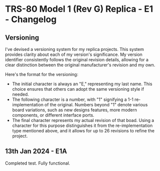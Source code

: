 # TRS-80 Model 1 (Rev G) Replica - E1 - Changelog

## Versioning

I've devised a versioning system for my replica projects. This system provides clarity about each of my version's significance. My version identifier consistently follows the original revision details, allowing for a clear distinction between the original manufacturer's revision and my own.

Here's the format for the versioning:
- The initial character is always an "E," representing my last name. This choice ensures that others can adopt the same versioning style if needed.
- The following character is a number, with "1" signifying a 1-1 re-implementation of the original. Numbers beyond "1" denote various board variations, such as new designs features, more modern components, or different interface ports.
- The final character represents my actual revision of that boad. Using a character for this purpose distinguishes it from the re-implementation type mentioned above, and it allows for up to 26 revisions to refine the project.

## 13th Jan 2024 - E1A

Completed test. Fully functional.
